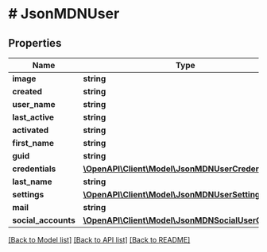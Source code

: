 # # JsonMDNUser

## Properties

Name | Type | Description | Notes
------------ | ------------- | ------------- | -------------
**image** | **string** |  | [optional]
**created** | **string** |  | [optional]
**user_name** | **string** |  | [optional]
**last_active** | **string** |  | [optional]
**activated** | **string** |  | [optional]
**first_name** | **string** |  | [optional]
**guid** | **string** |  | [optional]
**credentials** | [**\OpenAPI\Client\Model\JsonMDNUserCredentials**](JsonMDNUserCredentials.md) |  | [optional]
**last_name** | **string** |  | [optional]
**settings** | [**\OpenAPI\Client\Model\JsonMDNUserSetting[]**](JsonMDNUserSetting.md) |  | [optional]
**mail** | **string** |  | [optional]
**social_accounts** | [**\OpenAPI\Client\Model\JsonMDNSocialUserObject[]**](JsonMDNSocialUserObject.md) |  | [optional]

[[Back to Model list]](../../README.md#models) [[Back to API list]](../../README.md#endpoints) [[Back to README]](../../README.md)
